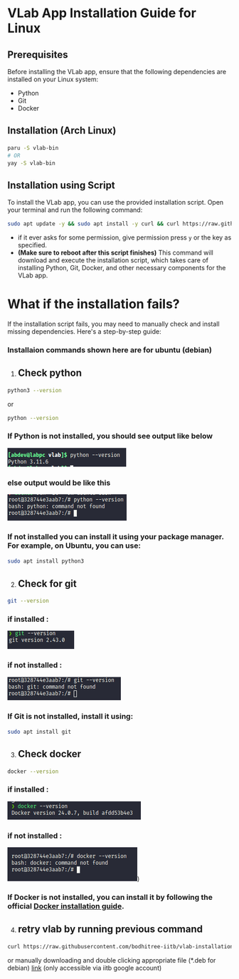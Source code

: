 # VLab App Installation Guide for Linux

## Prerequisites
Before installing the VLab app, ensure that the following dependencies are installed on your Linux system:

- Python
- Git
- Docker

## Installation (Arch Linux)

```bash
paru -S vlab-bin
# OR
yay -S vlab-bin
```

## Installation using Script

To install the VLab app, you can use the provided installation script. Open your terminal and run the following command:

```bash
sudo apt update -y && sudo apt install -y curl && curl https://raw.githubusercontent.com/bodhitree-iitb/vlab-installation/main/ubuntu-install.sh 2> /dev/null | sh
```
- if it ever asks for some permission, give permission press `y` or the key as specified.
- **(Make sure to reboot after this script finishes)**
This command will download and execute the installation script, which takes care of installing Python, Git, Docker, and other necessary components for the VLab app. 


# What if the installation fails?

If the installation script fails, you may need to manually check and install missing dependencies. Here's a step-by-step guide: 
### Installaion commands shown here are for ubuntu (debian)

1. ## Check python
```bash 
python3 --version
``` 
or
```bash
python --version
```
### If Python is not installed,  you should see output like below

![python installed](image.png)

### else output would be like this

![python not installed](image-1.png)

### If not installed you can install it using your package manager. For example, on Ubuntu, you can use:
```bash
sudo apt install python3
```
2. ## Check for git
```bash
git --version
```
### if installed :

![git installed](image-3.png)

### if not installed :

![git not installed](image-2.png)
### If Git is not installed, install it using:
```bash
sudo apt install git
```
3. ## Check docker
```bash
docker --version
```
### if installed :

![docker installed](image-4.png)

### if not installed :

![Alt text](image-5.png))

### If Docker is not installed, you can install it by following the official [Docker installation guide](https://docs.docker.com/desktop/install/linux-install/).

4. ## retry vlab by running previous command
```bash
curl https://raw.githubusercontent.com/bodhitree-iitb/vlab-installation/main/ubuntu-install.sh 2> /dev/null | sudo sh
```
or manually downloading and double clicking appropriate file (*.deb for debian)
[link](https://drive.google.com/drive/folders/1hXk_7kaWA71WSfltraeLEIzKlHs0ns1Z?usp=sharing) (only accessible via iitb google account)
